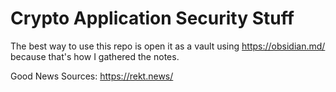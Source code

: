 # Crypto Application Security Stuff

The best way to use this repo is open it as a vault using https://obsidian.md/ because that's how I gathered the notes.

Good News Sources: 
https://rekt.news/
